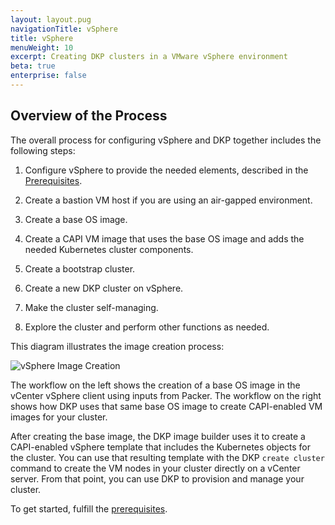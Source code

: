 ```yaml
---
layout: layout.pug
navigationTitle: vSphere
title: vSphere
menuWeight: 10
excerpt: Creating DKP clusters in a VMware vSphere environment
beta: true
enterprise: false
---
```


## Overview of the Process

The overall process for configuring vSphere and DKP together includes the following steps:

1.   Configure vSphere to provide the needed elements, described in the [Prerequisites][prerequisites].

1.   Create a bastion VM host if you are using an air-gapped environment.

1.   Create a base OS image.

1.   Create a CAPI VM image that uses the base OS image and adds the needed Kubernetes cluster components.

1.   Create a bootstrap cluster.

1.   Create a new DKP cluster on vSphere.

1.   Make the cluster self-managing.

1.   Explore the cluster and perform other functions as needed.

This diagram illustrates the image creation process:

![vSphere Image Creation](/dkp/konvoy/2.2/img/build-vsphere-ova.png)

The workflow on the left shows the creation of a base OS image in the vCenter vSphere client using inputs from Packer. The workflow on the right shows how DKP uses that same base OS image to create CAPI-enabled VM images for your cluster.

After creating the base image, the DKP image builder uses it to create a CAPI-enabled vSphere template that includes the Kubernetes objects for the cluster. You can use that resulting template with the DKP `create cluster` command to create the VM nodes in your cluster directly on a vCenter server. From that point, you can use DKP to provision and manage your cluster.

To get started, fulfill the [prerequisites][prerequisites].

[prerequisites]: ../vsphere/prerequisites/
